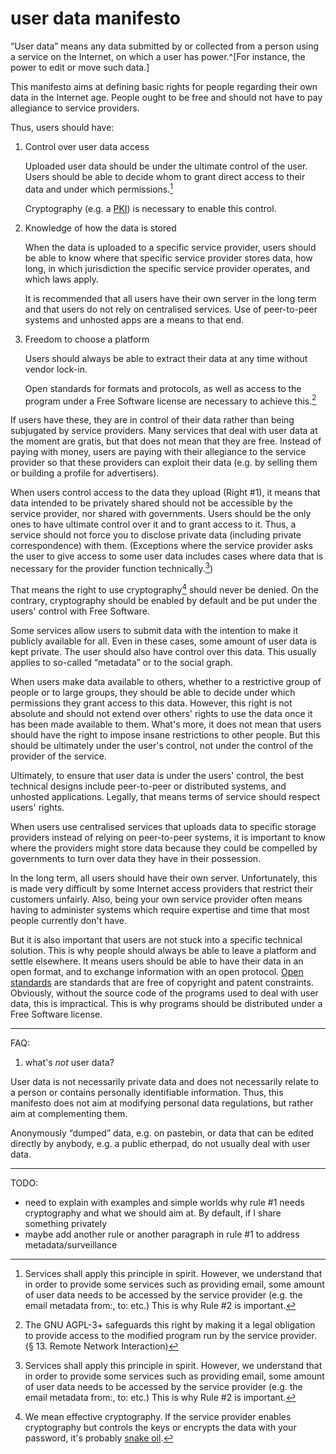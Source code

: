 # user data manifesto

“User data” means any data submitted by or collected from a person
using a service on the Internet, on which a user has
power.^[For instance, the power to edit or move such data.]

This manifesto aims at defining basic rights for people regarding
their own data in the Internet age. People ought to be free and
should not have to pay allegiance to service providers. 

Thus, users should have:

1. Control over user data access

    Uploaded user data should be under the ultimate control of the
    user. Users should be able to decide whom to grant direct
    access to their data and under which permissions.[^necessity]

    Cryptography (e.g. a [PKI]) is necessary to enable
    this control.

[PKI]: https://en.wikipedia.org/wiki/PKI

2. Knowledge of how the data is stored

    When the data is uploaded to a specific service provider,
    users should be able to know where that specific service
    provider stores data, how long, in which jurisdiction the
    specific service provider operates, and which laws apply.

    It is recommended that all users have their own server in the
    long term and that users do not rely on centralised services.
    Use of peer-to-peer systems and unhosted apps are a means to
    that end.

3. Freedom to choose a platform

    Users should always be able to extract their data at any time
    without vendor lock-in.

    Open standards for formats and protocols, as well as access to the
    program under a Free Software license are necessary to achieve
    this.[^agpl]

[^agpl]: The GNU AGPL-3+ safeguards this right by making it a
legal obligation to provide access to the modified program run by
the service provider. (§ 13. Remote Network Interaction)

If users have these, they are in control of their data rather than
being subjugated by service providers. Many services that deal with
user data at the moment are gratis, but that does not mean that
they are free. Instead of paying with money, users are paying
with their allegiance to the service provider so that these
providers can exploit their data (e.g. by selling them or building
a profile for advertisers).

When users control access to the data they upload (Right #1), it
means that data intended to be privately shared should not be
accessible by the service provider, nor shared with governments.
Users should be the only ones to have ultimate control over it and
to grant access to it. Thus, a service should not force you
to disclose private data (including private correspondence) with
them. (Exceptions where the service provider asks the user to give
access to some user data  includes cases where data that is
necessary for the provider function technically.[^necessity])

[^necessity]: Services shall apply this principle in spirit.
However, we understand that in order to provide some services such
as providing email, some amount of user data needs to be accessed
by the service provider (e.g. the email metadata from:, to: etc.)
This is why Rule #2 is important.

That means the right to use cryptography[^snake-oil] should never
be denied. On the contrary, cryptography should be enabled by
default and be put under the users' control with Free Software.  

[^snake-oil]: We mean effective cryptography. If the service
provider enables cryptography but controls the keys or encrypts
the data with your password, it's probably [snake oil][Snake Oil].

[Snake Oil]: https://en.wikipedia.org/wiki/Snake_oil_%28cryptography%29


Some services  allow users to submit data with the intention to
make it publicly available for all. Even in these cases, some
amount of user data is kept private. The user should also have
control over this data. This usually applies to so-called
“metadata” or to the social graph.

When users make data available to others, whether to a restrictive
group of people or to large groups, they should be able to decide
under which permissions they grant access to this data. However,
this right is not absolute and should not extend over others'
rights to use the data once it has been made available to them.
What's more, it does not mean that users should have the right to
impose insane restrictions to other people. But this should be
ultimately under the user's control, not under the control of the
provider of the service.

Ultimately, to ensure that user data is under the users' control,
the best technical designs include peer-to-peer or distributed
systems, and unhosted applications. Legally, that means terms of
service should respect users' rights.

When users use centralised services that uploads data to specific
storage providers instead of relying on peer-to-peer systems, it
is important to know where the providers might store data because
they could be compelled by governments to turn over data they have
in their possession. 

In the long term, all users should have their own server.
Unfortunately, this is made very difficult by some Internet access
providers that restrict their customers unfairly. Also, being your
own service provider often means having to administer systems
which require expertise and time that most people currently don't
have.


But it is also important that users are not stuck into a specific
technical solution. This is why people should always be able to
leave a platform and settle elsewhere. It means users should be
able to have their data in an open format, and to exchange
information with an open protocol. [Open standards] are standards
that are free of copyright and patent constraints. Obviously,
without the source code of the programs used to deal with user
data, this is impractical. This is why programs should be
distributed under a Free Software license.

[Open standards]: http://fsfe.org/activities/os/def.html

-----

FAQ:

1. what's *not* user data?

User data is not necessarily private data and does not necessarily
relate to a person or contains personally identifiable
information. Thus, this manifesto does not aim at modifying
personal data regulations, but rather aim at complementing them.

Anonymously “dumped” data, e.g. on pastebin, or data that can be
edited directly by anybody, e.g. a public etherpad, do not usually
deal with user data.

-----



TODO:

 - need to explain with examples and simple worlds why rule #1
   needs cryptography and what we should aim at. By default, if I
   share something privately
 - maybe add another rule or another paragraph in rule #1 to
   address metadata/surveillance
